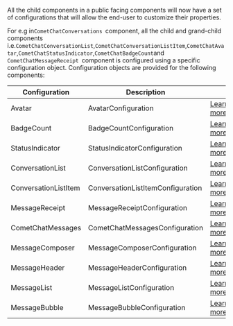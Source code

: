 
All the child components in a public facing components will now have a set of configurations that will allow the end-user to customize their properties.

For e.g in`CometChatConversations `component, all the child and grand-child components i.e.`CometChatConversationList`,`CometChatConversationListItem`,`CometChatAvatar`,`CometChatStatusIndicator`,`CometChatBadgeCount`and `CometChatMessageReceipt `component is configured using a specific configuration object. Configuration objects are provided for the following components:


| Configuration | Description |  | 
| ---- | ---- | ---- | 
| Avatar | AvatarConfiguration | [Learn more](https://app.developerhub.io/cometchat-documentation/v3/react-chat-ui-kit/avatar-configuration) | 
| BadgeCount | BadgeCountConfiguration | [Learn more](https://app.developerhub.io/cometchat-documentation/v3/react-chat-ui-kit/badge-count-configuration) | 
| StatusIndicator | StatusIndicatorConfiguration | [Learn more](https://app.developerhub.io/cometchat-documentation/v3/react-chat-ui-kit/statusindicatorconfiguration) | 
| ConversationList | ConversationListConfiguration | [Learn more](https://app.developerhub.io/cometchat-documentation/v3/react-chat-ui-kit/conversationlistconfiguration) | 
| ConversationListItem | ConversationListItemConfiguration | [Learn more](https://app.developerhub.io/cometchat-documentation/v3/react-chat-ui-kit/conversationlistitemconfiguration) | 
| MessageReceipt | MessageReceiptConfiguration | [Learn more](https://app.developerhub.io/cometchat-documentation/v3/react-chat-ui-kit/messagereceiptconfiguration) | 
| CometChatMessages | CometChatMessagesConfiguration | [Learn more](https://app.developerhub.io/cometchat-documentation/v3/react-chat-ui-kit/cometchatmessagesconfiguration) | 
| MessageComposer | MessageComposerConfiguration | [Learn more](https://app.developerhub.io/cometchat-documentation/v3/react-chat-ui-kit/messagecomposerconfiguration) | 
| MessageHeader | MessageHeaderConfiguration | [Learn more](https://app.developerhub.io/cometchat-documentation/v3/react-chat-ui-kit/messageheaderconfiguration) | 
| MessageList | MessageListConfiguration | [Learn more](https://app.developerhub.io/cometchat-documentation/v3/react-chat-ui-kit/messagelistconfiguration) | 
| MessageBubble | MessageBubbleConfiguration | [Learn more](https://app.developerhub.io/cometchat-documentation/v3/react-chat-ui-kit/messagebubble-configuration) | 



